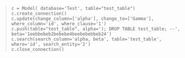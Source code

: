 

> `c = Model( database='Test', table="test_table")` <br/>
> `c.create_connection()`              <br/>
> `c.update(change_column=['alpha'], change_to=['Gamma'], where_column='id', where_clause='1')` <br/>
> `c.push(table="test_table", alpha='); DROP TABLE test_table; --', beta='1eebbebeb2bebebe4beebebebbeb24')  `<br/>
> `c.search(search_column='alpha, beta', table='test_table', where='id', search_entity='2')`<br/>
> `c.close_connection()`

